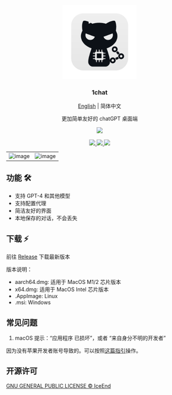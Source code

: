 <p align="center">
  <img src="./app-icon.png" width="200" />
  <h3 align="center">1chat</h3>
  <p align="center">
    <a href="./README.md">English</a>
    <span>|</span>
    <span>简体中文</span>
  </p>
  <p align="center">更加简单友好的 chatGPT 桌面端</p>
  <p align="center">
    <img src="https://img.shields.io/badge/platform-masOS%20%7C%20Linux%20%7C%20Windows-lightgrey.svg?style=for-the-badge" />
  </p>
  <p align="center">
    <a target="__blank" href="https://github.com/IceEnd/1chat/releases">
      <img src="https://img.shields.io/github/release/iceend/1chat.svg?style=for-the-badge" />
    </a>
    <a target="__blank" href="https://github.com/IceEnd/1chat/actions">
      <img src="https://img.shields.io/github/actions/workflow/status/iceend/1chat/publish.yml?style=for-the-badge">
    </a>
    <a target="__blank" href="https://github.com/IceEnd/1chat/blob/master/LICENSE">
      <img src="https://img.shields.io/github/license/IceEnd/1chat.svg?style=for-the-badge" />
    </a>
  </p>
</p>

| | |
|:-------:|:-----:|
| ![image](https://user-images.githubusercontent.com/11556339/236784044-fa4ea34f-dc18-4f2e-be45-5b485cd56a6d.png) | ![image](https://user-images.githubusercontent.com/11556339/236784204-428e7c29-0207-419f-acc3-b2bee2c15666.png) |

## 功能 :hammer_and_wrench:

- 支持 GPT-4 和其他模型
- 支持配置代理
- 简洁友好的界面
- 本地保存的对话，不会丢失

## 下载 :zap:

前往 [Release](https://github.com/IceEnd/1chat/releases) 下载最新版本

版本说明：

- aarch64.dmg: 适用于 MacOS M1/2 芯片版本
- x64.dmg: 适用于 MacOS Intel 芯片版本
- .AppImage: Linux
- .msi: Windows

## 常见问题

1. macOS 提示：“应用程序 已损坏”，或者 “来自身分不明的开发者”

因为没有苹果开发者账号导致的。可以按照[这篇指引](https://sysin.org/blog/macos-if-crashes-when-opening/)操作。

## 开源许可

[GNU GENERAL PUBLIC LICENSE © IceEnd](./LICENSE)
